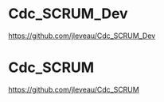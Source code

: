 # Cdc_SCRUM_Dev
https://github.com/jleveau/Cdc_SCRUM_Dev

# Cdc_SCRUM
https://github.com/jleveau/Cdc_SCRUM

